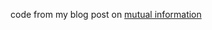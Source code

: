 code from my blog post on [mutual information](https://yasenov.com/2025/01/mutual-information-what-why-how-and-when/)
